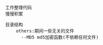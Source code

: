 <pre>
    工作整理代码
    慢慢积累
</pre>
<pre>
    目录结构
        others:期间一些无关的文件
          --MD5 md5加密函数(不依赖任何文件)
</pre>